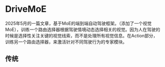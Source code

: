 # DriveMoE
2025年5月的一篇文章，基于MoE的端到端自动驾驶框架。（添加了一个视觉MoE），训练一个路由选择器根据驾驶情境动态选择相关的视觉。因为人在驾驶的时候是选择性关注关键的视觉线索，而不是处理所有视觉信息。在Action部分，训练另一个路由选择器，来激活针对不同驾驶行为的专家模块。

## 传统
